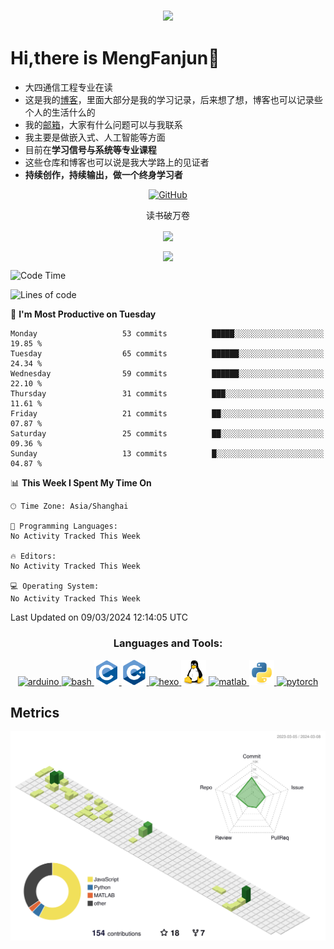 
<h3 align="center">
  <a href="https://git.io/typing-svg">
    <!--     <img src="https://readme-typing-svg.herokuapp.com/?lines=Hello,+There!;This+is+MengFanjun....;Nice+to+meet+you!&center=true&size=30"> -->
    <img
      src="https://readme-typing-svg.herokuapp.com?font=Charis+SIL&size=30&duration=3000&color=1AACF7&center=true&vCenter=true&lines=Hello%2C+There!;This+is+MengFanjun!;Nice+to+meet+you!">
  </a>
  </h1>



# Hi,there is MengFanjun👋
- 大四通信工程专业在读
- 这是我的[博客](https://mfjblog.top)，里面大部分是我的学习记录，后来想了想，博客也可以记录些个人的生活什么的
- 我的[邮箱](mailto:mengfanjun_020906@outlook.com)，大家有什么问题可以与我联系
- 我主要是做嵌入式、人工智能等方面
- 目前在**学习信号与系统等专业课程**
- 这些仓库和博客也可以说是我大学路上的见证者
- **持续创作，持续输出，做一个终身学习者**


<p align="center">
 






  <p align="center"><a href="https://mfjblog.top" target="_blank" rel="noopener noreferrer"><img src="https://img.shields.io/static/v1?label=mfjblog.top&message=mfjblog&color=gray&labelColor=2C68C3&style=flat&logo=MicroSoftOneDrive&logoColor=white" alt="GitHub" /></a></p>
  <p align="center"> 读书破万卷</p>
</p>


<p align="center">
<a href="https://mengfanjun020906.github.io/">
  <img align="center" src="https://github-profile-trophy.vercel.app/?username=MengFanjun020906&row=1&column=4"/>
</a>
</p>

<p align="center">
<a href="https://mengfanjun020906.github.io/">
  <img align="center" src="https://github-readme-stats.vercel.app/api?username=MengFanjun020906&hide=contribs"/>
</a>
</p>

<!--START_SECTION:waka-->
![Code Time](http://img.shields.io/badge/Code%20Time-0%20secs-blue)

![Lines of code](https://img.shields.io/badge/From%20Hello%20World%20I%27ve%20Written-1.6%20million%20lines%20of%20code-blue)

📅 **I'm Most Productive on Tuesday** 

```text
Monday                   53 commits          █████░░░░░░░░░░░░░░░░░░░░   19.85 % 
Tuesday                  65 commits          ██████░░░░░░░░░░░░░░░░░░░   24.34 % 
Wednesday                59 commits          ██████░░░░░░░░░░░░░░░░░░░   22.10 % 
Thursday                 31 commits          ███░░░░░░░░░░░░░░░░░░░░░░   11.61 % 
Friday                   21 commits          ██░░░░░░░░░░░░░░░░░░░░░░░   07.87 % 
Saturday                 25 commits          ██░░░░░░░░░░░░░░░░░░░░░░░   09.36 % 
Sunday                   13 commits          █░░░░░░░░░░░░░░░░░░░░░░░░   04.87 % 
```


📊 **This Week I Spent My Time On** 

```text
🕑︎ Time Zone: Asia/Shanghai

💬 Programming Languages: 
No Activity Tracked This Week

🔥 Editors: 
No Activity Tracked This Week

💻 Operating System: 
No Activity Tracked This Week
```


 Last Updated on 09/03/2024 12:14:05 UTC
<!--END_SECTION:waka-->




<h3 align="center">Languages and Tools:</h3>
<p align="center"> <a href="https://www.arduino.cc/" target="_blank" rel="noreferrer"> <img src="https://cdn.worldvectorlogo.com/logos/arduino-1.svg" alt="arduino" width="40" height="40"/> </a> <a href="https://www.gnu.org/software/bash/" target="_blank" rel="noreferrer"> <img src="https://www.vectorlogo.zone/logos/gnu_bash/gnu_bash-icon.svg" alt="bash" width="40" height="40"/> </a> <a href="https://www.cprogramming.com/" target="_blank" rel="noreferrer"> <img src="https://raw.githubusercontent.com/devicons/devicon/master/icons/c/c-original.svg" alt="c" width="40" height="40"/> </a> <a href="https://www.w3schools.com/cpp/" target="_blank" rel="noreferrer"> <img src="https://raw.githubusercontent.com/devicons/devicon/master/icons/cplusplus/cplusplus-original.svg" alt="cplusplus" width="40" height="40"/> </a> <a href="hexo.io/" target="_blank" rel="noreferrer"> <img src="https://www.vectorlogo.zone/logos/hexoio/hexoio-icon.svg" alt="hexo" width="40" height="40"/> </a> <a href="https://www.linux.org/" target="_blank" rel="noreferrer"> <img src="https://raw.githubusercontent.com/devicons/devicon/master/icons/linux/linux-original.svg" alt="linux" width="40" height="40"/> </a> <a href="https://www.mathworks.com/" target="_blank" rel="noreferrer"> <img src="https://upload.wikimedia.org/wikipedia/commons/2/21/Matlab_Logo.png" alt="matlab" width="40" height="40"/> </a> <a href="https://www.python.org" target="_blank" rel="noreferrer"> <img src="https://raw.githubusercontent.com/devicons/devicon/master/icons/python/python-original.svg" alt="python" width="40" height="40"/> </a> <a href="https://pytorch.org/" target="_blank" rel="noreferrer"> <img src="https://www.vectorlogo.zone/logos/pytorch/pytorch-icon.svg" alt="pytorch" width="40" height="40"/> </a> </p>


<h2 align="left">Metrics</h2>

![Personal 3D Metrics](./profile-3d-contrib/profile-green.svg)




